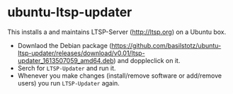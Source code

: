# ubuntu-ltsp-updater

This installs a and maintains LTSP-Server (http://ltsp.org) on a Ubuntu box. 

- Downlaod the Debian package (https://github.com/basilstotz/ubuntu-ltsp-updater/releases/download/v0.01/ltsp-updater_1613507059_amd64.deb) and doppleclick on it.
- Serch for `LTSP-Updater` and run it.
- Whenever you make changes (install/remove software or add/remove users) you run `LTSP-Updater` again.

